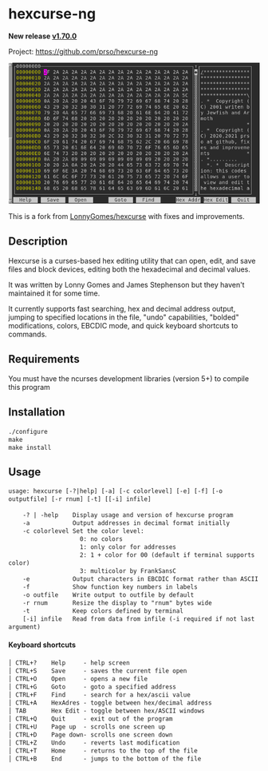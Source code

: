 hexcurse-ng
=====================================

**New release [v1.70.0](https://github.com/prso/hexcurse-ng/releases/tag/v1.70.0)**

Project: https://github.com/prso/hexcurse-ng

![hexcurse screenshot](screenshots/hexcurse-screenshot.png)

This is a fork from [LonnyGomes/hexcurse](https://github.com/LonnyGomes/hexcurse) with fixes and improvements.

Description
-----------
Hexcurse is a curses-based hex editing utility that can open, edit, and save
files and block devices, editing both the hexadecimal and decimal values.

It was written by Lonny Gomes and James Stephenson but they haven't
maintained it for some time.

It currently supports fast searching, hex and decimal address output,
jumping to specified locations in the file, "undo" capabilities, "bolded"
modifications, colors, EBCDIC mode, and quick keyboard shortcuts to
commands.


Requirements
------------
You must have the ncurses development libraries (version 5+) to compile this program


Installation
------------

    ./configure
    make
    make install

Usage
-----

    usage: hexcurse [-?|help] [-a] [-c colorlevel] [-e] [-f] [-o outputfile] [-r rnum] [-t] [[-i] infile]

        -? | -help    Display usage and version of hexcurse program
        -a            Output addresses in decimal format initially
        -c colorlevel Set the color level:
                        0: no colors
                        1: only color for addresses
                        2: 1 + color for 00 (default if terminal supports color)
                        3: multicolor by FrankSansC
        -e            Output characters in EBCDIC format rather than ASCII
        -f            Show function key numbers in labels
        -o outfile    Write output to outfile by default
        -r rnum       Resize the display to "rnum" bytes wide
        -t            Keep colors defined by terminal
        [-i] infile   Read from data from infile (-i required if not last argument)

#### Keyboard shortcuts

```
│ CTRL+?    Help     - help screen
│ CTRL+S    Save     - saves the current file open
│ CTRL+O    Open     - opens a new file
│ CTRL+G    Goto     - goto a specified address
│ CTRL+F    Find     - search for a hex/ascii value
│ CTRL+A    HexAdres - toggle between hex/decimal address
│ TAB       Hex Edit - toggle between hex/ASCII windows
│ CTRL+Q    Quit     - exit out of the program
│ CTRL+U    Page up  - scrolls one screen up
│ CTRL+D    Page down- scrolls one screen down
│ CTRL+Z    Undo     - reverts last modification
│ CTRL+T    Home     - returns to the top of the file
│ CTRL+B    End      - jumps to the bottom of the file
```
